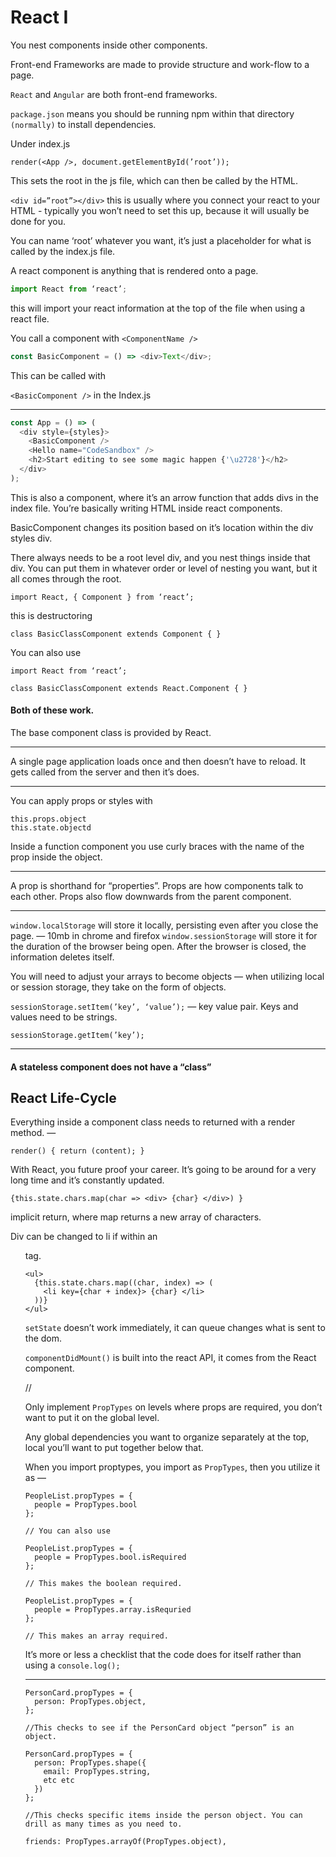 # React I

You nest components inside other components.

Front-end Frameworks are made to provide structure and work-flow to a page.

`React` and `Angular` are both front-end frameworks.

`package.json` means you should be running npm within that directory `(normally)` to install dependencies.

Under index.js

```JS
render(<App />, document.getElementById(’root’));
```

This sets the root in the js file, which can then be called by the HTML.

`<div id=”root”></div>` this is usually where you connect your react to your HTML - typically you won’t need to set this up, because it will usually be done for you.

You can name ‘root’ whatever you want, it’s just a placeholder for what is called by the index.js file.

A react component is anything that is rendered onto a page.

```js
import React from ‘react’;
```

this will import your react information at the top of the file when using a react file.

You call a component with `<ComponentName />`

```js
const BasicComponent = () => <div>Text</div>;
```

This can be called with

`<BasicComponent />` in the Index.js

---

```js
const App = () => (
  <div style={styles}>
    <BasicComponent />
    <Hello name="CodeSandbox" />
    <h2>Start editing to see some magic happen {'\u2728'}</h2>
  </div>
);
```

This is also a component, where it’s an arrow function that adds divs in the index file. You’re basically writing HTML inside react components.

BasicComponent changes its position based on it’s location within the div styles div.

There always needs to be a root level div, and you nest things inside that div. You can put them in whatever order or level of nesting you want, but it all comes through the root.

```JS
import React, { Component } from ‘react’;
```

this is destructoring

```JS
class BasicClassComponent extends Component { }
```

You can also use

```JS
import React from ‘react’;
```

```JS
class BasicClassComponent extends React.Component { }
```

#### Both of these work.

The base component class is provided by React.

---

A single page application loads once and then doesn’t have to reload. It gets called from the server and then it’s does.

---

You can apply props or styles with

```JS
this.props.object
this.state.objectd
```

Inside a function component you use curly braces with the name of the prop inside the object.

---

A prop is shorthand for “properties”. Props are how components talk to each other. Props also flow downwards from the parent component.

---

`window.localStorage` will store it locally, persisting even after you close the page. — 10mb in chrome and firefox
`window.sessionStorage` will store it for the duration of the browser being open. After the browser is closed, the information deletes itself.

You will need to adjust your arrays to become objects — when utilizing local or session storage, they take on the form of objects.

`sessionStorage.setItem(’key’, ‘value’);` — key value pair. Keys and values need to be strings.

`sessionStorage.getItem(’key’);`

---

#### A stateless component does not have a “class”

## React Life-Cycle

Everything inside a component class needs to returned with a render method. —

```JS
render() { return (content); }
```

With React, you future proof your career. It’s going to be around for a very long time and it’s constantly updated.

```JS
{this.state.chars.map(char => <div> {char} </div>) }
```

implicit return, where map returns a new array of characters.

Div can be changed to li if within an <ul> tag.

```JS
<ul>
  {this.state.chars.map((char, index) => (
    <li key={char + index}> {char} </li>
  ))}
</ul>
```

`setState` doesn’t work immediately, it can queue changes what is sent to the dom.

`componentDidMount()` is built into the react API, it comes from the React component.

//

Only implement `PropTypes` on levels where props are required, you don’t want to put it on the global level.

Any global dependencies you want to organize separately at the top, local you’ll want to put together below that.

When you import proptypes, you import as `PropTypes`, then you utilize it as —

```JS
PeopleList.propTypes = {
  people = PropTypes.bool
};

// You can also use

PeopleList.propTypes = {
  people = PropTypes.bool.isRequired
};

// This makes the boolean required.

PeopleList.propTypes = {
  people = PropTypes.array.isRequried
};

// This makes an array required.
```

It’s more or less a checklist that the code does for itself rather than using a `console.log();`

---

```JS
PersonCard.propTypes = {
  person: PropTypes.object,
};

//This checks to see if the PersonCard object “person” is an object.

PersonCard.propTypes = {
  person: PropTypes.shape({
    email: PropTypes.string,
    etc etc
  })
};

//This checks specific items inside the person object. You can drill as many times as you need to.

friends: PropTypes.arrayOf(PropTypes.object),
```
